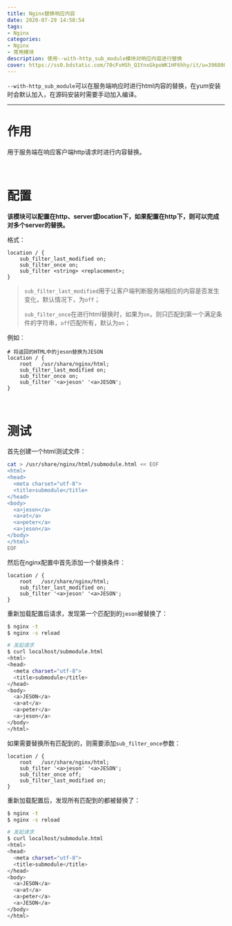 ```yaml
---
title: Nginx替换响应内容
date: 2020-07-29 14:58:54
tags:
- Nginx
categories:
- Nginx
- 常用模块
description: 使用--with-http_sub_module模块对响应内容进行替换
cover: https://ss0.bdstatic.com/70cFvHSh_Q1YnxGkpoWK1HF6hhy/it/u=3968007614,1554103190&fm=26&gp=0.jpg
---
```




`--with-http_sub_module`可以在服务端响应时进行html内容的替换，在yum安装时会默认加入，在源码安装时需要手动加入编译。



------



# 作用

用于服务端在响应客户端http请求时进行内容替换。

<br>





# 配置

**该模块可以配置在http、server或location下，如果配置在http下，则可以完成对多个server的替换。**



格式：

```nginx
location / {
	sub_filter_last_modified on;
	sub_filter_once on;
	sub_filter <string> <replacement>;
}
```



> `sub_filter_last_modified`用于让客户端判断服务端相应的内容是否发生变化，默认情况下，为`off`；
>
> `sub_filter_once`在进行html替换时，如果为`on`，则只匹配到第一个满足条件的字符串，`off`匹配所有，默认为`on`；



例如：

```nginx
# 将返回的HTML中的jeson替换为JESON
location / {
	root   /usr/share/nginx/html;
	sub_filter_last_modified on;
	sub_filter_once on;
	sub_filter '<a>jeson' '<a>JESON';
}
```



<br>



# 测试

首先创建一个html测试文件：

```bash
cat > /usr/share/nginx/html/submodule.html << EOF
<html>
<head>
  <meta charset="utf-8">
  <title>submodule</title>
</head>
<body>
  <a>jeson</a>
  <a>at</a>
  <a>peter</a>
  <a>jeson</a>
</body>
</html>
EOF
```



然后在nginx配置中首先添加一个替换条件：

```nginx
location / {
	root   /usr/share/nginx/html;
	sub_filter_last_modified on;
	sub_filter '<a>jeson' '<a>JESON';
}
```



重新加载配置后请求，发现第一个匹配到的`jeson`被替换了：

```bash
$ nginx -t
$ nginx -s reload 

# 发起请求
$ curl localhost/submodule.html
<html>
<head>
  <meta charset="utf-8">
  <title>submodule</title>
</head>
<body>
  <a>JESON</a>
  <a>at</a>
  <a>peter</a>
  <a>jeson</a>
</body>
</html>
```



如果需要替换所有匹配到的，则需要添加`sub_filter_once`参数：

```nginx
location / {
	root   /usr/share/nginx/html;
	sub_filter '<a>jeson' '<a>JESON';
	sub_filter_once off;
	sub_filter_last_modified on;
}
```



重新加载配置后，发现所有匹配到的都被替换了：

```bash
$ nginx -t
$ nginx -s reload 

# 发起请求
$ curl localhost/submodule.html
<html>
<head>
  <meta charset="utf-8">
  <title>submodule</title>
</head>
<body>
  <a>JESON</a>
  <a>at</a>
  <a>peter</a>
  <a>JESON</a>
</body>
</html>
```



<br>